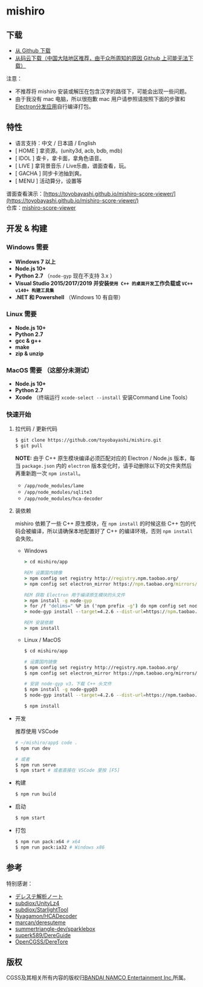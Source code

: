 # mishiro

## 下载

* [从 Github 下载](https://github.com/toyobayashi/mishiro/releases)  
* [从码云下载（中国大陆地区推荐，由于众所周知的原因 Github 上可能无法下载）](https://gitee.com/toyobayashi/mishiro/releases)  

注意：

* 不推荐将 mishiro 安装或解压在包含汉字的路径下，可能会出现一些问题。
* 由于我没有 mac 电脑，所以很抱歉 mac 用户请参照请按照下面的步骤和[Electron分发应用](http://electronjs.org/docs/tutorial/application-distribution)自行编译打包。


## 特性

* 语言支持：中文 / 日本語 / English
* [ HOME ] 拿资源。(unity3d, acb, bdb, mdb)
* [ IDOL ] 查卡，拿卡面，拿角色语音。
* [ LIVE ] 拿背景音乐 / Live乐曲，谱面查看，玩。
* [ GACHA ] 同步卡池抽到爽。
* [ MENU ] 活动算分，设置等

谱面查看演示：[https://toyobayashi.github.io/mishiro-score-viewer/](https://toyobayashi.github.io/mishiro-score-viewer/)  
仓库：[mishiro-score-viewer](https://github.com/toyobayashi/mishiro-score-viewer)

## 开发 & 构建

### Windows 需要

* __Windows 7 以上__
* __Node.js 10+__
* __Python 2.7__ （`node-gyp` 现在不支持 3.x ）
* __Visual Studio 2015/2017/2019 并安装`使用 C++ 的桌面开发`工作负载或 `VC++ v140+ 构建工具集`__
* __.NET 和 Powershell__ （Windows 10 有自带）

### Linux 需要

* __Node.js 10+__
* __Python 2.7__
* __gcc & g++__
* __make__
* __zip & unzip__

### MacOS 需要  （这部分未测试）

* __Node.js 10+__
* __Python 2.7__
* __Xcode__ （终端运行 ```xcode-select --install``` 安装Command Line Tools）

### 快速开始

1. 拉代码 / 更新代码  

    ``` bash 
    $ git clone https://github.com/toyobayashi/mishiro.git
    $ git pull
    ```

    **NOTE:** 由于 C++ 原生模块编译必须匹配对应的 Electron / Node.js 版本，每当 `package.json` 内的 `electron` 版本变化时，请手动删除以下的文件夹然后再重新跑一次 `npm install`。

    * `/app/node_modules/lame`
    * `/app/node_modules/sqlite3`
    * `/app/node_modules/hca-decoder`

2. 装依赖  

    mishiro 依赖了一些 C++ 原生模块，在 `npm install` 的时候这些 C++ 包的代码会被编译，所以请确保本地配置好了 C++ 的编译环境，否则 `npm install` 会失败。  

    * Windows

        ``` bat
        > cd mishiro/app

        REM 设置国内镜像
        > npm config set registry http://registry.npm.taobao.org/
        > npm config set electron_mirror https://npm.taobao.org/mirrors/electron/

        REM 获取 Electron 用于编译原生模块的头文件
        > npm install -g node-gyp
        > for /f "delims=" %P in ('npm prefix -g') do npm config set node_gyp "%P\node_modules\node-gyp\bin\node-gyp.js"
        > node-gyp install --target=4.2.6 --dist-url=https://npm.taobao.org/mirrors/atom-shell

        REM 安装依赖
        > npm install
        ```

    * Linux / MacOS

        ``` bash
        $ cd mishiro/app

        # 设置国内镜像
        $ npm config set registry http://registry.npm.taobao.org/
        $ npm config set electron_mirror https://npm.taobao.org/mirrors/electron/

        # 安装 node-gyp v3，下载 C++ 头文件
        $ npm install -g node-gyp@3
        $ node-gyp install --target=4.2.6 --dist-url=https://npm.taobao.org/mirrors/atom-shell

        $ npm install
        ```

* 开发

    推荐使用 VSCode
    
    ``` bash
    # ~/mishiro/app$ code .
    $ npm run dev

    # 或者
    $ npm run serve
    $ npm start # 或者直接在 VSCode 里按 [F5]
    ```

* 构建  

    ``` bash
    $ npm run build
    ```

* 启动  

    ``` bash
    $ npm start
    ```

* 打包

    ``` bash
    $ npm run pack:x64 # x64 
    $ npm run pack:ia32 # Windows x86
    ```

## 参考
特别感谢：     
* [デレステ解析ノート](https://subdiox.github.io/deresute/)
* [subdiox/UnityLz4](https://github.com/subdiox/UnityLz4)
* [subdiox/StarlightTool](https://github.com/subdiox/StarlightTool)
* [Nyagamon/HCADecoder](https://github.com/Nyagamon/HCADecoder)
* [marcan/deresuteme](https://github.com/marcan/deresuteme)
* [summertriangle-dev/sparklebox](https://github.com/summertriangle-dev/sparklebox)
* [superk589/DereGuide](https://github.com/superk589/DereGuide)
* [OpenCGSS/DereTore](https://github.com/OpenCGSS/DereTore)

## 版权
CGSS及其相关所有内容的版权归[BANDAI NAMCO Entertainment Inc.](https://bandainamcoent.co.jp/)所属。  

